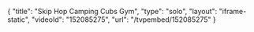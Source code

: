 {
    "title": "Skip Hop Camping Cubs Gym",
    "type": "solo",
    "layout": "iframe-static",
    "videoId": "152085275",
    "url": "\/tvpembed\/152085275"
}